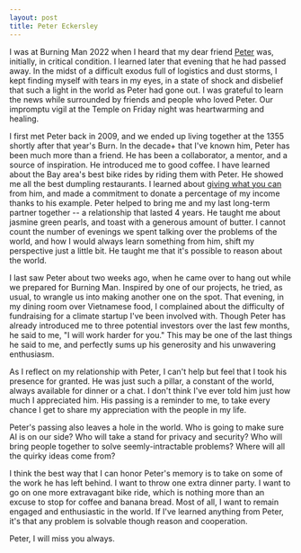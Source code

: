 ```yaml
---
layout: post
title: Peter Eckersley
---
```


I was at Burning Man 2022 when I heard that my dear friend [Peter](https://en.wikipedia.org/wiki/Peter_Eckersley_\(computer_scientist\)) was, initially, in critical condition.
I learned later that evening that he had passed away.
In the midst of a difficult exodus full of logistics and dust storms, I kept finding myself with tears in my eyes, in a state of shock and disbelief that such a light in the world as Peter had gone out.
I was grateful to learn the news while surrounded by friends and people who loved Peter.
Our impromptu vigil at the Temple on Friday night was heartwarming and healing.

I first met Peter back in 2009, and we ended up living together at the 1355 shortly after that year's Burn.
In the decade+ that I've known him, Peter has been much more than a friend.
He has been a collaborator, a mentor, and a source of inspiration.
He introduced me to good coffee.
I have learned about the Bay area's best bike rides by riding them with Peter.
He showed me all the best dumpling restaurants.
I learned about [giving what you can](https://www.givingwhatwecan.org/) from him, and made a commitment to donate a percentage of my income thanks to his example.
Peter helped to bring me and my last long-term partner together -- a relationship that lasted 4 years.
He taught me about jasmine green pearls, and toast with a generous amount of butter.
I cannot count the number of evenings we spent talking over the problems of the world, and how I would always learn something from him, shift my perspective just a little bit.
He taught me that it's possible to reason about the world.

I last saw Peter about two weeks ago, when he came over to hang out while we prepared for Burning Man.
Inspired by one of our projects, he tried, as usual, to wrangle us into making another one on the spot.
That evening, in my dining room over Vietnamese food, I complained about the difficulty of fundraising for a climate startup I've been involved with.
Though Peter has already introduced me to three potential investors over the last few months, he said to me, "I will work harder for you."
This may be one of the last things he said to me, and perfectly sums up his generosity and his unwavering enthusiasm.

As I reflect on my relationship with Peter, I can't help but feel that I took his presence for granted.
He was just such a pillar, a constant of the world, always available for dinner or a chat.
I don't think I've ever told him just how much I appreciated him.
His passing is a reminder to me, to take every chance I get to share my appreciation with the people in my life.

Peter's passing also leaves a hole in the world.
Who is going to make sure AI is on our side?
Who will take a stand for privacy and security?
Who will bring people together to solve seemly-intractable problems?
Where will all the quirky ideas come from?

I think the best way that I can honor Peter's memory is to take on some of the work he has left behind.
I want to throw one extra dinner party.
I want to go on one more extravagant bike ride, which is nothing more than an excuse to stop for coffee and banana bread.
Most of all, I want to remain engaged and enthusiastic in the world.
If I've learned anything from Peter, it's that any problem is solvable though reason and cooperation.

Peter, I will miss you always.
